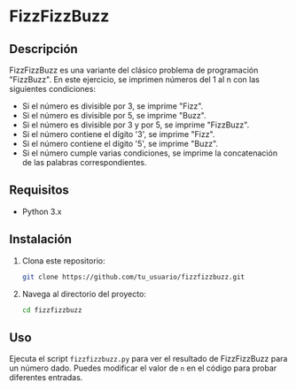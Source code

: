 # FizzFizzBuzz

## Descripción

FizzFizzBuzz es una variante del clásico problema de programación "FizzBuzz". En este ejercicio, se imprimen números del 1 al n con las siguientes condiciones:

- Si el número es divisible por 3, se imprime "Fizz".
- Si el número es divisible por 5, se imprime "Buzz".
- Si el número es divisible por 3 y por 5, se imprime "FizzBuzz".
- Si el número contiene el dígito '3', se imprime "Fizz".
- Si el número contiene el dígito '5', se imprime "Buzz".
- Si el número cumple varias condiciones, se imprime la concatenación de las palabras correspondientes.

## Requisitos

- Python 3.x

## Instalación

1. Clona este repositorio:

    ```sh
    git clone https://github.com/tu_usuario/fizzfizzbuzz.git
    ```

2. Navega al directorio del proyecto:

    ```sh
    cd fizzfizzbuzz
    ```

## Uso

Ejecuta el script `fizzfizzbuzz.py` para ver el resultado de FizzFizzBuzz para un número dado. Puedes modificar el valor de `n` en el código para probar diferentes entradas.